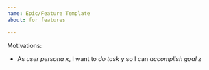 ```yaml
---
name: Epic/Feature Template
about: for features

---
```


Motivations:
* As *user persona x*, I want to *do task y* so I can *accomplish goal z*
